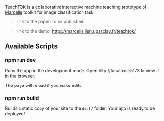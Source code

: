TeachTOK is a collaborative interactive machine teaching prototype of [Marcelle](https://marcelle.dev) toolkit for image classification task. 

> link to the paper: to be published.

> link to the demo: https://marcelle.lisn.upsaclay.fr/teachtok/ 

## Available Scripts

### npm run dev

Runs the app in the development mode.
Open http://localhost:5173 to view it in the browser.

The page will reload if you make edits.

### npm run build

Builds a static copy of your site to the `dist/` folder.
Your app is ready to be deployed!
